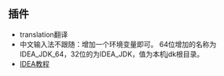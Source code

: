 ## 插件

- translation翻译
- 中文输入法不跟随：增加一个环境变量即可。 64位增加的名称为IDEA_JDK_64，32位的为IDEA_JDK，值为本机jdk根目录。
- [IDEA教程](https://youmeek.gitbooks.io/intellij-idea-tutorial/about-this-tutorial.html)

